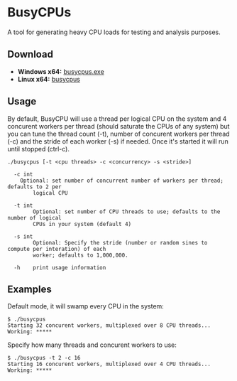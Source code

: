# BusyCPUs

A tool for generating heavy CPU loads for testing and analysis purposes.

## Download

- **Windows x64:** [busycpus.exe](https://github.com/robert-mcdermott/busycpus/blob/master/bin/busycpus.exe?raw=true)
- **Linux   x64:** [busycpus](https://github.com/robert-mcdermott/busycpus/blob/master/bin/busycpus?raw=true)

## Usage

By default, BusyCPU will use a thread per logical CPU on the system and 4 concurent workers per thread (should saturate the CPUs of any system) but you can tune the thread count (-t), number of concurent workers per thread (-c) and the stride of each worker (-s) if needed.
Once it's started it will run until stopped (ctrl-c).

```
./busycpus [-t <cpu threads> -c <concurrency> -s <stride>]

  -c int
  	Optional: set number of concurrent number of workers per thread; defaults to 2 per 
        logical CPU 
  
  -t int
    	Optional: set number of CPU threads to use; defaults to the number of logical 
        CPUs in your system (default 4)

  -s int
    	Optional: Specify the stride (number or random sines to compute per interation) of each
        worker; defaults to 1,000,000. 

  -h	print usage information
```

## Examples

Default mode, it will swamp every CPU in the system:

```
$ ./busycpus 
Starting 32 concurent workers, multiplexed over 8 CPU threads...
Working: *****
```
Specify how many threads and concurent workers to use:

```
$ ./busycpus -t 2 -c 16
Starting 16 concurent workers, multiplexed over 4 CPU threads...
Working: *****
```
